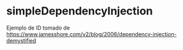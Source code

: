 # simpleDependencyInjection
Ejemplo de ID tomado de https://www.jamesshore.com/v2/blog/2006/dependency-injection-demystified

